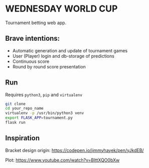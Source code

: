# WEDNESDAY WORLD CUP

Tournament betting web app.

## Brave intentions:

 - Automatic generation and update of tournament games
 - User (Player) login and db-storage of predictions
 - Continuous score
 - Round by round score presentation

## Run
Requires `python3`, `pip` and `virtualenv`

```bash
git clone
cd your_repo_name
virtualenv -p /usr/bin/python3 venv
export FLASK_APP=tournament.py
flask run
```

## Inspiration

Bracket design origin:
https://codepen.io/jimmyhayek/pen/yJkdEB/

Plot:
https://www.youtube.com/watch?v=BIttXQO0bXw
